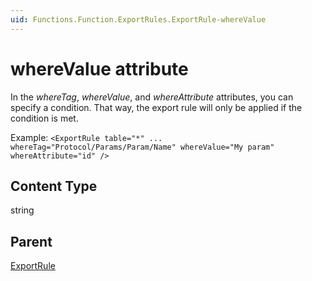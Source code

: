 ```yaml
---
uid: Functions.Function.ExportRules.ExportRule-whereValue
---
```


# whereValue attribute

In the *whereTag*, *whereValue*, and *whereAttribute* attributes, you can specify a condition. That way, the export rule will only be applied if the condition is met.

Example: `<ExportRule table="*" ... whereTag="Protocol/Params/Param/Name" whereValue="My param" whereAttribute="id" />`

## Content Type

string

## Parent

[ExportRule](xref:Functions.Function.ExportRules.ExportRule)

